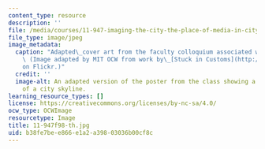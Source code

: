 ```yaml
---
content_type: resource
description: ''
file: /media/courses/11-947-imaging-the-city-the-place-of-media-in-city-design-and-development-fall-1998/b38fe7bee866e1a2a39803036b00cf8c_11-947f98-th.jpg
file_type: image/jpeg
image_metadata:
  caption: "Adapted\_cover art from the faculty colloquium associated with the class.\
    \ (Image adapted by MIT OCW from work by\_[Stuck in Customs](http://flickr.com/photos/stuckincustoms/)\_\
    on Flickr.)"
  credit: ''
  image-alt: An adapted version of the poster from the class showing a photograph
    of a city skyline.
learning_resource_types: []
license: https://creativecommons.org/licenses/by-nc-sa/4.0/
ocw_type: OCWImage
resourcetype: Image
title: 11-947f98-th.jpg
uid: b38fe7be-e866-e1a2-a398-03036b00cf8c
---
```

